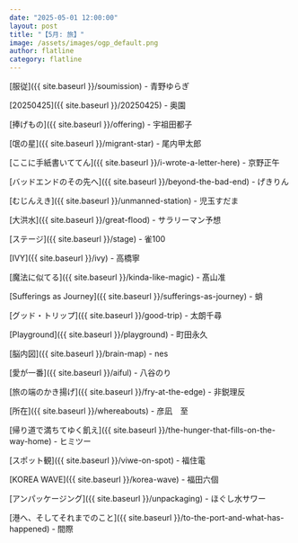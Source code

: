 ```yaml
---
date: "2025-05-01 12:00:00"
layout: post
title: "【5月: 旅】"
image: /assets/images/ogp_default.png
author: flatline
category: flatline
---
```


[服従]({{ site.baseurl }}/soumission) - 青野ゆらぎ

[20250425]({{ site.baseurl }}/20250425) - 奥園

[捧げもの]({{ site.baseurl }}/offering) - 宇祖田都子

[氓の星]({{ site.baseurl }}/migrant-star) - 尾内甲太郎

[ここに手紙書いててん]({{ site.baseurl }}/i-wrote-a-letter-here) - 京野正午

[バッドエンドのその先へ]({{ site.baseurl }}/beyond-the-bad-end) - げきりん

[むじんえき]({{ site.baseurl }}/unmanned-station) - 児玉すだま

[大洪水]({{ site.baseurl }}/great-flood) - サラリーマン予想

[ステージ]({{ site.baseurl }}/stage) - 雀100

[IVY]({{ site.baseurl }}/ivy) - 高橋寧

[魔法に似てる]({{ site.baseurl }}/kinda-like-magic) - 髙山准

[Sufferings as Journey]({{ site.baseurl }}/sufferings-as-journey) - 蛸

[グッド・トリップ]({{ site.baseurl }}/good-trip) - 太朗千尋

[Playground]({{ site.baseurl }}/playground) - 町田永久

[脳内図]({{ site.baseurl }}/brain-map) - nes

[愛が一番]({{ site.baseurl }}/aiful) - 八谷のり

[旅の端のかき揚げ]({{ site.baseurl }}/fry-at-the-edge) - 非鋭理反

[所在]({{ site.baseurl }}/whereabouts) - 彦凪　至

[帰り道で満ちてゆく飢え]({{ site.baseurl }}/the-hunger-that-fills-on-the-way-home) - ヒミツー

[スポット観]({{ site.baseurl }}/viwe-on-spot) - 福住電

[KOREA WAVE]({{ site.baseurl }}/korea-wave) - 福田六個

[アンパッケージング]({{ site.baseurl }}/unpackaging) - ほぐし水サワー

[港へ、そしてそれまでのこと]({{ site.baseurl }}/to-the-port-and-what-has-happened) - 間際
